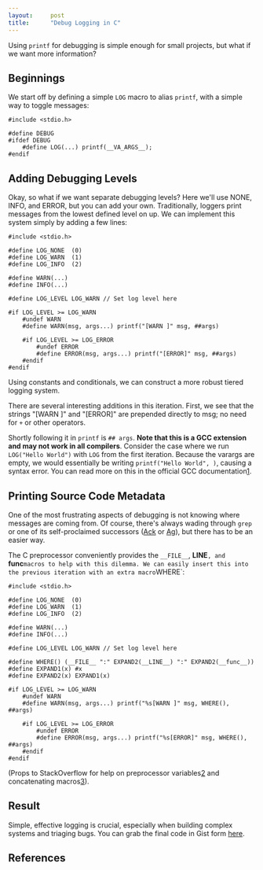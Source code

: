 ```yaml
---
layout:     post
title:      "Debug Logging in C"
---
```


Using `printf` for debugging is simple enough for small projects, but what if
we want more information?


## Beginnings

We start off by defining a simple `LOG` macro to
alias `printf`, with a simple way to toggle messages:

    #include <stdio.h>

    #define DEBUG
    #ifdef DEBUG
        #define LOG(...) printf(__VA_ARGS__);
    #endif


## Adding Debugging Levels

Okay, so what if we want separate debugging levels? Here we'll use NONE, INFO,
and ERROR, but you can add your own. Traditionally, loggers print messages 
from the lowest defined level on up. We can implement this system simply
by adding a few lines:

    #include <stdio.h>
    
    #define LOG_NONE  (0)
    #define LOG_WARN  (1)
    #define LOG_INFO  (2)
    
    #define WARN(...)
    #define INFO(...)
    
    #define LOG_LEVEL LOG_WARN // Set log level here
    
    #if LOG_LEVEL >= LOG_WARN
        #undef WARN
        #define WARN(msg, args...) printf("[WARN ]" msg, ##args)
        
        #if LOG_LEVEL >= LOG_ERROR
            #undef ERROR
            #define ERROR(msg, args...) printf("[ERROR]" msg, ##args)
        #endif
    #endif


Using constants and conditionals, we can construct a more robust tiered logging 
system.

There are several interesting additions in this iteration. First, we see that
the strings "[WARN ]" and "[ERROR]" are prepended directly to msg; no need for
`+` or other operators.

Shortly following it in `printf` is `## args`. **Note that this is a GCC
extension and may not work in all compilers**. Consider the case where we run
`LOG("Hello World")` with `LOG` from the first iteration. Because the varargs
are empty, we would essentially be writing `printf("Hello World", )`, causing
a syntax error. You can read more on this in the official GCC documentation[1].


## Printing Source Code Metadata

One of the most frustrating aspects of debugging is not knowing where messages
are coming from. Of course, there's always wading through `grep` or one of its
self-proclaimed successors ([Ack](http://beyondgrep.com) or
[Ag](http://betterthanack.com)), but there has to be an easier way.

The C preprocessor conveniently provides the `__FILE__`, __LINE__`, and
`__func__` macros to help with this dilemma. We can easily insert this into
the previous iteration with an extra macro `WHERE`:

    #include <stdio.h>
    
    #define LOG_NONE  (0)
    #define LOG_WARN  (1)
    #define LOG_INFO  (2)
    
    #define WARN(...)
    #define INFO(...)
    
    #define LOG_LEVEL LOG_WARN // Set log level here

    #define WHERE() (__FILE__ ":" EXPAND2(__LINE__) ":" EXPAND2(__func__))
    #define EXPAND1(x) #x
    #define EXPAND2(x) EXPAND1(x)
    
    #if LOG_LEVEL >= LOG_WARN
        #undef WARN
        #define WARN(msg, args...) printf("%s[WARN ]" msg, WHERE(), ##args)
        
        #if LOG_LEVEL >= LOG_ERROR
            #undef ERROR
            #define ERROR(msg, args...) printf("%s[ERROR]" msg, WHERE(), ##args)
        #endif
    #endif

(Props to StackOverflow for help on  preprocessor variables[2] and concatenating
 macros[3]).


## Result

Simple, effective logging is crucial, especially when building complex systems
and triaging bugs. You can grab the final code in Gist form [here]().


## References

[1]: https://gcc.gnu.org/onlinedocs/cpp/Variadic-Macros.html
[2]: https://stackoverflow.com/questions/1644868/c-define-macro-for-debug-printing/
[3]: https://stackoverflow.com/questions/19343205/c-concatenating-file-and-line-macros
